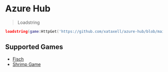 # Azure Hub
> Loadstring
```lua
loadstring(game:HttpGet('https://github.com/xataxell/azure-hub/blob/main/loader.luau?raw=true'))()
```
## Supported Games
- [Fisch](https://www.roblox.com/games/16732694052/Fisch)
- [Shrimp Game](https://www.roblox.com/games/7606564092/MINGLE-Shrimp-Game)
